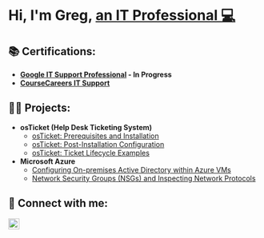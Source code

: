 <h1>Hi, I'm Greg, <a href="https://www.linkedin.com/in/gregory-james-bb5883231/"> an IT Professional 💻 </a>
<h2>📚 Certifications:</h2>

- <b>[Google IT Support Professional](https://coursera.org/professional-certificates/google-it-support) - In Progress</b>
- <b>[CourseCareers IT Support](https://coursecareers.com/explore/it)</b>

<h2>👨‍💻 Projects:</h2>

- <b>osTicket (Help Desk Ticketing System)</b>
  - [osTicket: Prerequisites and Installation](https://github.com/gregjames1/osTicket-Prerequisites)
  - [osTicket: Post-Installation Configuration](https://github.com/gregjames1/osTicket-Post-Install-and-Config)
  - [osTicket: Ticket Lifecycle Examples](https://github.com/gregjames1/osTicket-Lifecycle-Examples)
- <b>Microsoft Azure</b>
  - [Configuring On-premises Active Directory within Azure VMs](https://github.com/gregjames1/Active-Directory)
  - [Network Security Groups (NSGs) and Inspecting Network Protocols](https://github.com/gregjames1/Network-Security-Groups)


<h2>🤳 Connect with me:</h2>

[<img align="left" alt="Gregory James | LinkedIn" width="22px" src="https://cdn.jsdelivr.net/npm/simple-icons@v3/icons/linkedin.svg" />][linkedin]  

[linkedin]: https://www.linkedin.com/in/gregory-james-bb5883231/
